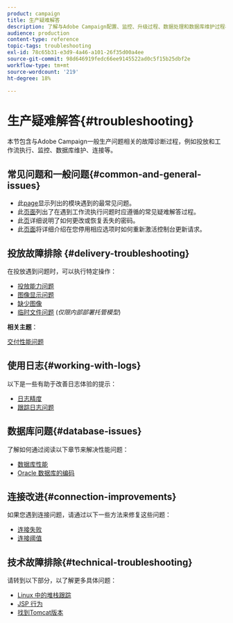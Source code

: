 ```yaml
---
product: campaign
title: 生产疑难解答
description: 了解与Adobe Campaign配置、监控、升级过程、数据处理和数据库维护过程相关的生产故障排除过程。
audience: production
content-type: reference
topic-tags: troubleshooting
exl-id: 78c65b31-e3d9-4a46-a101-26f35d00a4ee
source-git-commit: 98d646919fedc66ee9145522ad0c5f15b25dbf2e
workflow-type: tm+mt
source-wordcount: '219'
ht-degree: 18%

---
```


# 生产疑难解答{#troubleshooting}

本节包含与Adobe Campaign一般生产问题相关的故障诊断过程，例如投放和工作流执行、监控、数据库维护、连接等。

## 常见问题和一般问题{#common-and-general-issues}

* 此[page](../../production/using/modules-and-frequent-issues.md)显示列出的模块遇到的最常见问题。
* 此[页面](../../production/using/workflow-execution.md)列出了在遇到工作流执行问题时应遵循的常见疑难解答过程。
* 此[页](../../production/using/lost-password.md)详细说明了如何更改或恢复丢失的密码。
* 此[页面](../../production/using/console-update.md)将详细介绍在您停用相应选项时如何重新激活控制台更新请求。

## 投放故障排除 {#delivery-troubleshooting}

在投放遇到问题时，可以执行特定操作：
* [投放能力问题](../../production/using/performance-and-throughput-issues.md#deliverability_issues)
* [图像显示问题](../../production/using/image-display-issues.md)
* [缺少图像](../../production/using/images-missing.md)
* [临时文件问题](../../production/using/temporary-files.md) (*仅限内部部署托管模型*)

**相关主题**：

[交付性能问题](../../delivery/using/delivery-performances.md)

## 使用日志{#working-with-logs}

以下是一些有助于改善日志体验的提示：

* [日志精度](../../production/using/log-precision.md)
* [跟踪日志问题](../../production/using/tracking-logs-issues.md)

## 数据库问题{#database-issues}

了解如何通过阅读以下章节来解决性能问题：

* [数据库性能](../../production/using/database-performances.md)
* [Oracle 数据库的编码](../../production/using/encoding-of-the-oracle-database.md)

## 连接改进{#connection-improvements}

如果您遇到连接问题，请通过以下一些方法来修复这些问题：

* [连接失败](../../production/using/failure-to-connect.md)
* [连接阈值](../../production/using/connection-thresholds.md)

## 技术故障排除{#technical-troubleshooting}

请转到以下部分，以了解更多具体问题：

* [Linux 中的堆栈跟踪](../../production/using/stack-trace-in-linux.md)
* [JSP 行为](../../production/using/jsp-behavior.md)
* [找到Tomcat版本](../../production/using/locate-tomcat-version.md)

